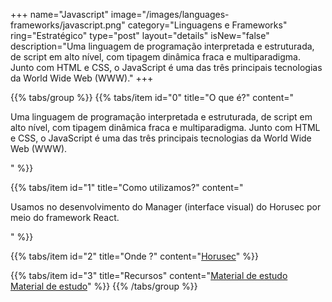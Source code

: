 +++
name="Javascript"
image="/images/languages-frameworks/javascript.png"
category="Linguagens e Frameworks"
ring="Estratégico"
type="post"
layout="details"
isNew="false"
description="Uma linguagem de programação interpretada e estruturada, de script em alto nível, com tipagem dinâmica fraca e multiparadigma. Junto com HTML e CSS, o JavaScript é uma das três principais tecnologias da World Wide Web (WWW)."
+++

{{% tabs/group %}}
  {{% tabs/item id="0" title="O que é?" content="<p>Uma linguagem de programação interpretada e estruturada, de script em alto nível, com tipagem dinâmica fraca e multiparadigma. Junto com HTML e CSS, o JavaScript é uma das três principais tecnologias da World Wide Web (WWW).</p>" %}}

  {{% tabs/item id="1" title="Como utilizamos?" content="<p>Usamos no desenvolvimento do Manager (interface visual) do Horusec por meio do framework React.</p>" %}}

  {{% tabs/item id="2" title="Onde ?" content="<a href='https://horusec.io/' target='_blank'>Horusec</a>" %}}

  {{% tabs/item id="3" title="Recursos" content="<a href='https://developer.mozilla.org/pt-BR/docs/Web/JavaScript/' target='_blank'>Material de estudo</a><br /><a href='https://play.golang.org/' target='_blank'>Material de estudo</a>" %}}
{{% /tabs/group %}}
